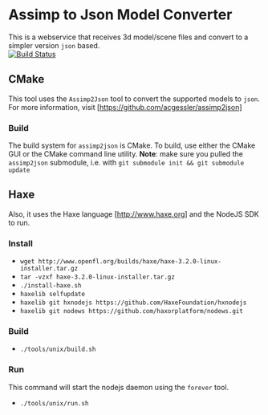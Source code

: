 Assimp to Json Model Converter
========  

This is a webservice that receives 3d model/scene files and convert to a simpler version `json` based.  
[![Build Status](https://travis-ci.org/haxorplatform/assimp2json-ws.png?branch=master)](https://travis-ci.org/haxorplatform/assimp2json-ws)

## CMake
This tool uses the `Assimp2Json` tool to convert the supported models to `json`.  
For more information, visit [https://github.com/acgessler/assimp2json]  

### Build  
The build system for `assimp2json` is CMake. To build, use either the CMake GUI or the CMake command line utility. __Note__: make sure you pulled the `assimp2json` submodule, i.e. with `git submodule init && git submodule update`

## Haxe
Also, it uses the Haxe language [http://www.haxe.org] and the NodeJS SDK to run. 

### Install
* `wget http://www.openfl.org/builds/haxe/haxe-3.2.0-linux-installer.tar.gz`
* `tar -vzxf haxe-3.2.0-linux-installer.tar.gz`
* `./install-haxe.sh`
* `haxelib selfupdate`
* `haxelib git hxnodejs https://github.com/HaxeFoundation/hxnodejs`
* `haxelib git nodews https://github.com/haxorplatform/nodews.git`

### Build  
* `./tools/unix/build.sh`

### Run
This command will start the nodejs daemon using the `forever` tool.  
* `./tools/unix/run.sh`
